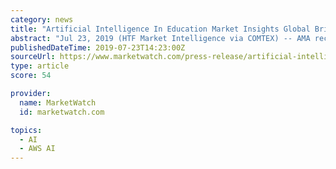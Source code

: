 ```yaml
---
category: news
title: "Artificial Intelligence In Education Market Insights Global Briefing and Forecast to 2024"
abstract: "Jul 23, 2019 (HTF Market Intelligence via COMTEX) -- AMA recently published a detailed study of over 180+ pages in its database on 'Artificial Intelligence In ... (United States), Google (United States), AWS (United States), Cognizant (United States ..."
publishedDateTime: 2019-07-23T14:23:00Z
sourceUrl: https://www.marketwatch.com/press-release/artificial-intelligence-in-education-market-insights-global-briefing-and-forecast-to-2024-2019-07-23
type: article
score: 54

provider:
  name: MarketWatch
  id: marketwatch.com

topics:
  - AI
  - AWS AI
---
```

